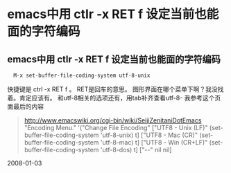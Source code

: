 # emacs中用 ctlr -x RET f 设定当前也能面的字符编码

## emacs中用 ctlr -x RET f 设定当前也能面的字符编码

      M-x set-buffer-file-coding-system utf-8-unix 

快捷键是 ctrl -x RET f 。 RET是回车的意思。
图形界面在哪个菜单下啊？我没找着。肯定应该有。
和utf-8相关的选项还有，用tab补齐查看utf-8-
我参考这个页面最后的内容

> http://www.emacswiki.org/cgi-bin/wiki/SeijiZenitaniDotEmacs
> "Encoding Menu."
>  '("Change File Encoding"
>    ["UTF8 - Unix (LF)" (set-buffer-file-coding-system 'utf-8-unix) t]
>    ["UTF8 - Mac (CR)" (set-buffer-file-coding-system 'utf-8-mac) t]
>    ["UTF8 - Win (CR+LF)" (set-buffer-file-coding-system 'utf-8-dos) t]
>    ["--" nil nil]


2008-01-03